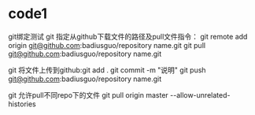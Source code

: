 # code1
git绑定测试
git 指定从github下载文件的路径及pull文件指令：
                      git remote add origin git@github.com:badiusguo/repository name.git
                      git pull git@github.com:badiusguo/repository name.git


git 将文件上传到github:git add .
                      git commit -m "说明"
                      git push git@github.com:badiusguo/repository name.git
                      
                      
git 允许pull不同repo下的文件
                      git pull origin master --allow-unrelated-histories





